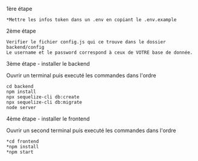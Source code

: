 1ère étape 
```
*Mettre les infos token dans un .env en copiant le .env.example
```

2ème étape

```
Verifier le fichier config.js qui ce trouve dans le dossier backend/config
Le username et le password correspond à ceux de VOTRE base de donnée.

```

3ème étape - installer le backend

Ouvrir un terminal puis executé les commandes dans l'ordre

```
cd backend 
npm install 
npx sequelize-cli db:create
npx sequelize-cli db:migrate
node server

```


4ème étape - installer le frontend 

Ouvrir un second terminal puis executé les commandes dans l'ordre

```
*cd frontend
*npm install
*npm start

```

